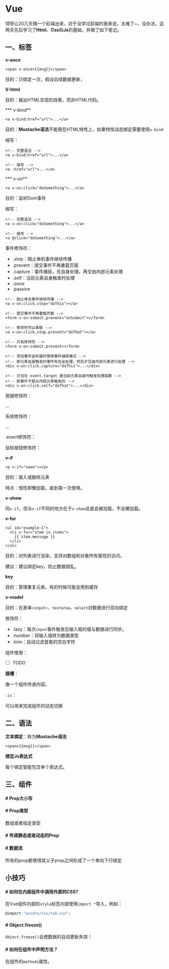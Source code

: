 # Vue

领导让20几天搞一个前端出来，对于没学过前端的我来说，太难了~，没办法，这两天先后学习了**Html**、**Css**和**Js**的基础，并做了如下笔记。

## 一、标签

**v-once**

```vue
<span v-once>{{msg}}</span>
```

目的：只绑定一次，假设后续数据更新，

**V-html**

目的：输出HTML实现的效果，而非HTML代码。

*** v-bind**

```vue
<a v-bind:href="url">...</a>
```

目的：**Mustache语法**不能用在HTML特性上，如果特性动态绑定需要使用`v-bind`

缩写：

```vue
<!-- 完整语法 -->
<a v-bind:href="url">...</a>

<!-- 缩写 -->
<a :href="url">...</a>
```

*** v-on**

```vue
<a v-on:click="doSomething">...</a>
```

目的：监听Dom事件

缩写：

```vue
<!-- 完整语法 -->
<a v-on:click="doSomething">...</a>

<!-- 缩写 -->
<a @click="doSomething">...</a>
```

事件修饰符：

- .stop：阻止单机事件继续传播
- .prevent：提交事件不再重载页面
- .capture：事件捕获，先自身处理，再交由内部元素处理
- .self：当前元素自身触发时处理
- .once
- .passive

```vue
<!-- 阻止单击事件继续传播 -->
<a v-on:click.stop="doThis"></a>

<!-- 提交事件不再重载页面 -->
<form v-on:submit.prevent="onSubmit"></form>

<!-- 修饰符可以串联 -->
<a v-on:click.stop.prevent="doThat"></a>

<!-- 只有修饰符 -->
<form v-on:submit.prevent></form>

<!-- 添加事件监听器时使用事件捕获模式 -->
<!-- 即元素自身触发的事件先在此处理，然后才交由内部元素进行处理 -->
<div v-on:click.capture="doThis">...</div>

<!-- 只当在 event.target 是当前元素自身时触发处理函数 -->
<!-- 即事件不是从内部元素触发的 -->
<div v-on:click.self="doThat">...</div>
```

按键修饰符：

...

系统修饰符：

...

.exact修饰符：

鼠标按钮修饰符：

**v-if**

```vue
<p v-if="seen"></p>
```

目的：插入或删除元素

特点：惰性即懒加载，直到第一次使用。

**v-show**

同`v-if`，但与`v-if`不同的地方在于`v-show`总是会被加载，不会懒加载。

**v-for**

```vue
<ul id="example-1">
  <li v-for="item in items">
    {{ item.message }}
  </li>
</ul>
```

目的：对列表进行渲染，支持对数组和对象所有属性的访问。

建议：建议绑定key，防止数据错乱。

**key**

目的：管理重复元素，有的时候可能会用到缓存

**v-model**

目的：在表单`<input>`、`textarea`、`select`对数据进行双向绑定

修饰符：

- .lazy：每次`input`事件触发后输入框的值与数据进行同步。
- .number：将输入值转为数据类型
- .trim：自动过滤首尾的空白字符

组件使用：

- [ ] TODO

**插槽**：

像一个组件传递内容。

`:is`：

可以用来完成组件的动态切换

## 二、语法

**文本绑定**：称为**Mustache语法**

```vue
<span>{{msg}}</span>
```

**绑定Js表达式**

每个绑定智能包含单个表达式。

## 三、组件

#### # Prop大小写

#### # Prop类型

数组或者指定类型

#### # 传递静态或者动态的Prop

#### # 数据流

所有的prop都使得其父子prop之间形成了一个单向下行绑定

## 小技巧

#### # 如何在内部组件中调用外部的CSS?

在Vue组件内部的`style`标签内部使用`import *`导入，例如：

```javascript
@import "assets/css/tab.css";
```

#### # Object.freeze()

`Object.freeze()`会使数据的自动更新失效！

#### # 如何在组件中声明方法？

在组件的`methods`属性。